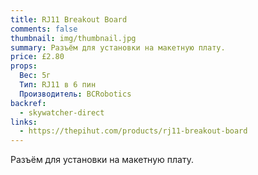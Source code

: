 ```yaml
---
title: RJ11 Breakout Board
comments: false
thumbnail: img/thumbnail.jpg
summary: Разъём для установки на макетную плату.
price: £2.80
props:
  Вес: 5г
  Тип: RJ11 в 6 пин
  Производитель: BCRobotics
backref: 
  - skywatcher-direct
links:
  - https://thepihut.com/products/rj11-breakout-board
---
```

Разъём для установки на макетную плату.
